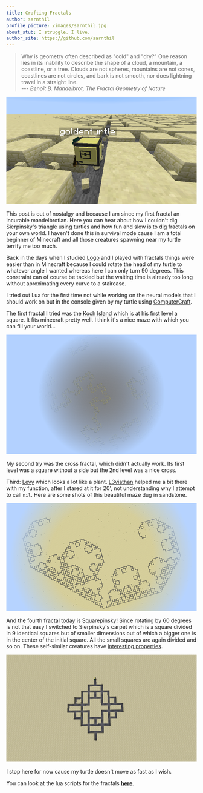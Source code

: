 ```yaml
---
title: Crafting Fractals
author: sarnthil
profile_picture: /images/sarnthil.jpg
about_stub: I struggle. I live.
author_site: https://github.com/sarnthil
---
```


>Why is geometry often described as "cold" and "dry?" One reason lies in its
>inability to describe the shape of a cloud, a mountain, a coastline, or a
>tree. Clouds are not spheres, mountains are not cones, coastlines are not
>circles, and bark is not smooth, nor does lightning travel in a straight line.  
> --- _Benoît B. Mandelbrot, The Fractal Geometry of Nature_

![Fractal turtles](/images/fractal_intro.png)

This post is out of nostalgy and because I am since my first fractal an
incurable mandelbrotian. Here you can hear about how I couldn't dig
Sierpinsky's triangle using turtles and how fun and slow is to dig fractals on
your own world. I haven't done this in survival mode cause I am a total
beginner of Minecraft and all those creatures spawning near my turtle terrify
me too much.

Back in the days when I studied
[Logo](https://en.wikipedia.org/wiki/Logo_(programming_language)) and I played
with fractals things were easier than in Minecraft because I could rotate the
head of my turtle to whatever angle I wanted whereas here I can only turn
90 degrees. This constraint can of course be tackled but the waiting time is
already too long without aproximating every curve to a staircase.

I tried out Lua for the first time not while working on the neural models that
I should work on but in the console given by my turtle using
[ComputerCraft](http://www.computercraft.info).

The first fractal I tried was the [Koch
Island](https://en.wikipedia.org/wiki/Koch_Island) which is at his first level
a square. It fits minecraft pretty well. I think it's a nice maze with which
you can fill your world...

![Koch island fractal](/images/koch_island.png)

My second try was the cross fractal, which didn't actually work. Its first
level was a square without a side but the 2nd level was a nice cross.

Third: [Levy](https://en.wikipedia.org/wiki/L%C3%A9vy_C_curve) which looks a
lot like a plant.  [L3viathan](https://github.com/L3viathan2142) helped me a
bit there with my function, after I stared at it for 20', not understanding why
I attempt to call `nil`. Here are some shots of this beautiful maze dug in
sandstone.

![Levy curve](/images/levy.png)

And the fourth fractal today is Squarepinsky! Since rotating by 60 degrees is
not that easy I switched to Sierpinsky's carpet which is a square divided in 9
identical squares but of smaller dimensions out of which a bigger one is in the
center of the initial square. All the small squares are again divided and so
on. These self-similar creatures have [interesting
properties](https://en.wikipedia.org/wiki/Sierpinski_carpet).

![Sierpinsky carpet](/images/squarepinsky.png)

I stop here for now cause my turtle doesn't move as fast as I wish.

You can look at the lua scripts for the fractals
[**here**](https://github.com/sarnthil/crafting-fractals/).
